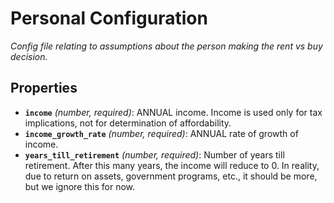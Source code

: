 # Personal Configuration

*Config file relating to assumptions about the person making the rent vs buy decision.*

## Properties

- **`income`** *(number, required)*: ANNUAL income. Income is used only for tax implications, not for determination of affordability.
- **`income_growth_rate`** *(number, required)*: ANNUAL rate of growth of income.
- **`years_till_retirement`** *(number, required)*: Number of years till retirement. After this many years, the income will reduce to 0. In reality, due to return on assets, government programs, etc., it should be more, but we ignore this for now.
